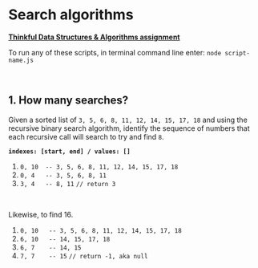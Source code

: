 # Search algorithms

**[Thinkful Data Structures & Algorithms assignment](https://courses.thinkful.com/dsa-v1/checkpoint/9#assignment)**

To run any of these scripts, in terminal command line enter: `node script-name.js`



<br />

## 1. How many searches?

Given a sorted list of  `3, 5, 6, 8, 11, 12, 14, 15, 17, 18` and using the recursive binary search algorithm, identify the sequence of numbers that each recursive call will search to try and find `8`.

>
**`indexes: [start, end] / values: []`**
1. `0, 10  -- 3, 5, 6, 8, 11, 12, 14, 15, 17, 18`
2. `0, 4   -- 3, 5, 6, 8, 11`
3. `3, 4   -- 8, 11`  `// return 3` 


<br />

Likewise, to find 16. 

>
1. `0, 10   -- 3, 5, 6, 8, 11, 12, 14, 15, 17, 18` 
2. `6, 10   -- 14, 15, 17, 18`
3. `6, 7    -- 14, 15`
4. `7, 7    -- 15`  `// return -1, aka null`
